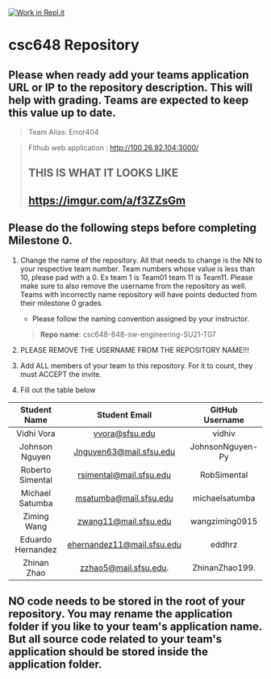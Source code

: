 [![Work in Repl.it](https://classroom.github.com/assets/work-in-replit-14baed9a392b3a25080506f3b7b6d57f295ec2978f6f33ec97e36a161684cbe9.svg)](https://classroom.github.com/online_ide?assignment_repo_id=4846136&assignment_repo_type=AssignmentRepo)
# csc648 Repository

## Please when ready add your teams application URL or IP to the repository description. This will help with grading. Teams are expected to keep this value up to date.

> Team Alias: Error404

> Fithub web application : http://100.26.92.104:3000/
> ## THIS IS WHAT IT LOOKS LIKE 
> ## https://imgur.com/a/f3ZZsGm

## Please do the following steps before completing Milestone 0.
1. Change the name of the repository. All that needs to change is the NN to your respective team number. Team numbers whose value is less than 10, please pad with a 0. Ex team 1 is Team01 team 11 is Team11. Please make sure to also remove the username from the repository as well. Teams with incorrectly name repository will have points deducted from their milestone 0 grades.
      - Please follow the naming convention assigned by your instructor.

      > **Repo name**: csc648-848-sw-engineering-SU21-T07

1. PLEASE REMOVE THE USERNAME FROM THE REPOSITORY NAME!!!

2. Add ALL members of your team to this repository. For it to count, they must ACCEPT the invite.

3. Fill out the table below


| Student Name      | Student Email             | GitHub Username |
|    :---:          |     :---:                 |     :---:       |
| Vidhi Vora        | vvora@sfsu.edu            | vidhiv          |
| Johnson Nguyen    | Jnguyen63@mail.sfsu.edu   | JohnsonNguyen-Py          |
| Roberto Simental  | rsimental@mail.sfsu.edu   | RobSimental     |
| Michael Satumba   | msatumba@mail.sfsu.edu    | michaelsatumba  |
| Ziming Wang       | zwang11@mail.sfsu.edu     | wangziming0915  |
| Eduardo Hernandez | ehernandez11@mail.sfsu.edu| eddhrz          |
| Zhinan Zhao       | zzhao5@mail.sfsu.edu.     | ZhinanZhao199.  |

## NO code needs to be stored in the root of your repository. You may rename the application folder if you like to your team's application name. But all source code related to your team's application should be stored inside the application folder.
